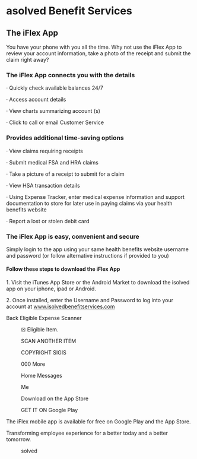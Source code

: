 # asolved Benefit Services


## The iFlex App

You have your phone with you all the time. Why not use the iFlex
App to review your account information, take a photo of the receipt
and submit the claim right away?


### The iFlex App connects you with the details

· Quickly check available balances 24/7

· Access account details

· View charts summarizing account (s)

· Click to call or email Customer Service


### Provides additional time-saving options

· View claims requiring receipts

· Submit medical FSA and HRA claims

· Take a picture of a receipt to submit for a claim

· View HSA transaction details

· Using Expense Tracker, enter medical expense information
and support documentation to store for later use in paying
claims via your health benefits website

· Report a lost or stolen debit card


### The iFlex App is easy, convenient and secure

Simply login to the app using your same health benefits website
username and password (or follow alternative instructions if
provided to you)


#### Follow these steps to download the iFlex App

1\. Visit the iTunes App Store or the Android Market to
download the isolved app on your iphone, ipad or Android.

2\. Once installed, enter the Username and Password to log
into your account at www.isolvedbenefitservices.com


<figure>
</figure>


Back
Eligible Expense Scanner


<figure>

☒
Eligible Item.

SCAN ANOTHER ITEM

COPYRIGHT SIGIS

</figure>


<figure>

000
More

Home
Messages

Me

Download on the
App Store

GET IT ON
Google Play

</figure>


The iFlex mobile app is available for free on
Google Play and the App Store.

Transforming employee experience for a better today and a better tomorrow.

<!-- PageFooter="copyright 2020 . www.isolvedhcm.com" -->


<figure>

solved

</figure>